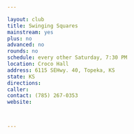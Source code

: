 ```yaml
---

layout: club
title: Swinging Squares
mainstream: yes
plus: no
advanced: no
rounds: no
schedule: every other Saturday, 7:30 PM
location: Croco Hall
address: 6115 SEHwy. 40, Topeka, KS
state: KS
directions: 
caller: 
contact: (785) 267-0353
website: 



---
```


